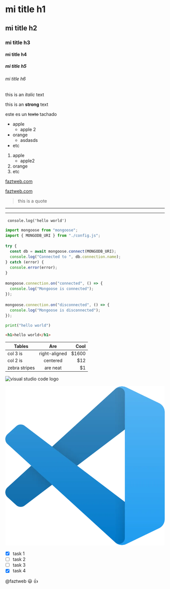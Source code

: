 <!-- Headings -->

# mi title h1
## mi title h2
### mi title h3
#### mi title h4
##### mi title h5
###### mi title h6 

<!-- italic -->
this is an *italic* text

<!-- strong -->
this is an **strong** text

<!-- strikethrough -->
este es un ~~texto~~ tachado

<!-- UL -->
* apple
    * apple 2
* orange
    * asdasds
* etc

1. apple
    * apple2
2. orange
3. etc

[faztweb.com](https://www.faztweb.com)

[faztweb.com](https://www.faztweb.com "Custom title")

> this is a quote
---
___
`
console.log('hello world')`
``` javascript
import mongoose from "mongoose";
import { MONGODB_URI } from "./config.js";

try {
  const db = await mongoose.connect(MONGODB_URI);
  console.log("Connected to ", db.connection.name);
} catch (error) {
  console.error(error);
}

mongoose.connection.on("connected", () => {
  console.log("Mongoose is connected");
});

mongoose.connection.on("disconnected", () => {
  console.log("Mongoose is disconnected");
});
```
```python
print("hello world")
```
```html
<h1>hello world</h1>
```

| Tables       | Are           | Cool  |
|--------------|:-------------:|------:|
| col 3 is     | right-aligned | $1600 |
| col 2 is     | centered      |   $12 |
| zebra stripes| are neat      |    $1 |

![visual studio code logo](https://imgs.search.brave.com/oQDgpm8Dje9aowjkeRCoBBFZCx64xhHivZF6pUgRZ6c/rs:fit:860:0:0:0/g:ce/aHR0cHM6Ly91c2Vy/LWltYWdlcy5naXRo/dWJ1c2VyY29udGVu/dC5jb20vNjc0NjIx/LzcxMTg3ODAxLTE0/ZTYwYTgwLTIyODAt/MTFlYS05NGM5LWU1/NjU3NmY3NmJhZi5w/bmc)

![visual studio code logo](vscode.png "vscode logo")

<!--- GITHUB MARKDOWN --->
* [x] task 1
* [ ] task 2
* [ ] task 3
* [x] task 4

@faztweb :smiley:  :+1:
